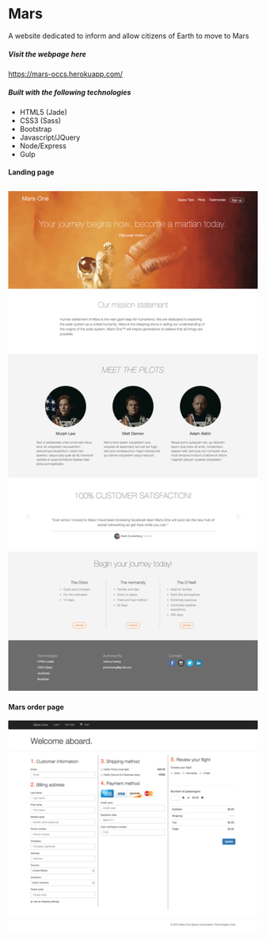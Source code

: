# Mars
A website dedicated to inform and allow citizens of Earth to move to Mars

##### Visit the webpage here
https://mars-occs.herokuapp.com/

##### Built with the following technologies
- HTML5 (Jade)
- CSS3 (Sass)
- Bootstrap
- Javascript/JQuery
- Node/Express
- Gulp

#### Landing page
![Mars landing page](https://github.com/JoshuaHwang/mars/blob/master/app/public/images/mars-homepage.png)
---
#### Mars order page
![Mars order page](https://github.com/JoshuaHwang/mars/blob/master/app/public/images/mars-order.png)
